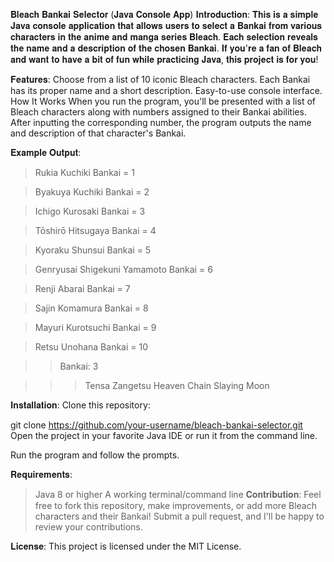 𝐁𝐥𝐞𝐚𝐜𝐡 𝐁𝐚𝐧𝐤𝐚𝐢 𝐒𝐞𝐥𝐞𝐜𝐭𝐨𝐫 (𝐉𝐚𝐯𝐚 𝐂𝐨𝐧𝐬𝐨𝐥𝐞 𝐀𝐩𝐩)
𝐈𝐧𝐭𝐫𝐨𝐝𝐮𝐜𝐭𝐢𝐨𝐧:
𝐓𝐡𝐢𝐬 𝐢𝐬 𝐚 𝐬𝐢𝐦𝐩𝐥𝐞 𝐉𝐚𝐯𝐚 𝐜𝐨𝐧𝐬𝐨𝐥𝐞 𝐚𝐩𝐩𝐥𝐢𝐜𝐚𝐭𝐢𝐨𝐧 𝐭𝐡𝐚𝐭 𝐚𝐥𝐥𝐨𝐰𝐬 𝐮𝐬𝐞𝐫𝐬 𝐭𝐨 𝐬𝐞𝐥𝐞𝐜𝐭 𝐚 𝐁𝐚𝐧𝐤𝐚𝐢 𝐟𝐫𝐨𝐦 𝐯𝐚𝐫𝐢𝐨𝐮𝐬 𝐜𝐡𝐚𝐫𝐚𝐜𝐭𝐞𝐫𝐬 𝐢𝐧 𝐭𝐡𝐞 𝐚𝐧𝐢𝐦𝐞 𝐚𝐧𝐝 𝐦𝐚𝐧𝐠𝐚 𝐬𝐞𝐫𝐢𝐞𝐬 𝐁𝐥𝐞𝐚𝐜𝐡. 𝐄𝐚𝐜𝐡 𝐬𝐞𝐥𝐞𝐜𝐭𝐢𝐨𝐧 𝐫𝐞𝐯𝐞𝐚𝐥𝐬 𝐭𝐡𝐞 𝐧𝐚𝐦𝐞 𝐚𝐧𝐝 𝐚 𝐝𝐞𝐬𝐜𝐫𝐢𝐩𝐭𝐢𝐨𝐧 𝐨𝐟 𝐭𝐡𝐞 𝐜𝐡𝐨𝐬𝐞𝐧 𝐁𝐚𝐧𝐤𝐚𝐢. 𝐈𝐟 𝐲𝐨𝐮'𝐫𝐞 𝐚 𝐟𝐚𝐧 𝐨𝐟 𝐁𝐥𝐞𝐚𝐜𝐡 𝐚𝐧𝐝 𝐰𝐚𝐧𝐭 𝐭𝐨 𝐡𝐚𝐯𝐞 𝐚 𝐛𝐢𝐭 𝐨𝐟 𝐟𝐮𝐧 𝐰𝐡𝐢𝐥𝐞 𝐩𝐫𝐚𝐜𝐭𝐢𝐜𝐢𝐧𝐠 𝐉𝐚𝐯𝐚, 𝐭𝐡𝐢𝐬 𝐩𝐫𝐨𝐣𝐞𝐜𝐭 𝐢𝐬 𝐟𝐨𝐫 𝐲𝐨𝐮!

𝐅𝐞𝐚𝐭𝐮𝐫𝐞𝐬:
Choose from a list of 10 iconic Bleach characters.
Each Bankai has its proper name and a short description.
Easy-to-use console interface.
How It Works
When you run the program, you'll be presented with a list of Bleach characters along with numbers assigned to their Bankai abilities. After inputting the corresponding number, the program outputs the name and description of that character's Bankai.

𝐄𝐱𝐚𝐦𝐩𝐥𝐞 𝐎𝐮𝐭𝐩𝐮𝐭:
>Rukia Kuchiki Bankai = 1

>Byakuya Kuchiki Bankai = 2

>Ichigo Kurosaki Bankai = 3

>Tōshirō Hitsugaya Bankai = 4

>Kyoraku Shunsui Bankai = 5

>Genryusai Shigekuni Yamamoto Bankai = 6

>Renji Abarai Bankai = 7

>Sajin Komamura Bankai = 8

>Mayuri Kurotsuchi Bankai = 9

>Retsu Unohana Bankai = 10

>>Bankai: 3

>>>Tensa Zangetsu
Heaven Chain Slaying Moon

𝐈𝐧𝐬𝐭𝐚𝐥𝐥𝐚𝐭𝐢𝐨𝐧:
Clone this repository:

git clone https://github.com/your-username/bleach-bankai-selector.git
Open the project in your favorite Java IDE or run it from the command line.

Run the program and follow the prompts.

𝐑𝐞𝐪𝐮𝐢𝐫𝐞𝐦𝐞𝐧𝐭𝐬:
>Java 8 or higher
>A working terminal/command line
𝐂𝐨𝐧𝐭𝐫𝐢𝐛𝐮𝐭𝐢𝐨𝐧:
Feel free to fork this repository, make improvements, or add more Bleach characters and their Bankai! Submit a pull request, and I'll be happy to review your contributions.

𝐋𝐢𝐜𝐞𝐧𝐬𝐞:
This project is licensed under the MIT License.

